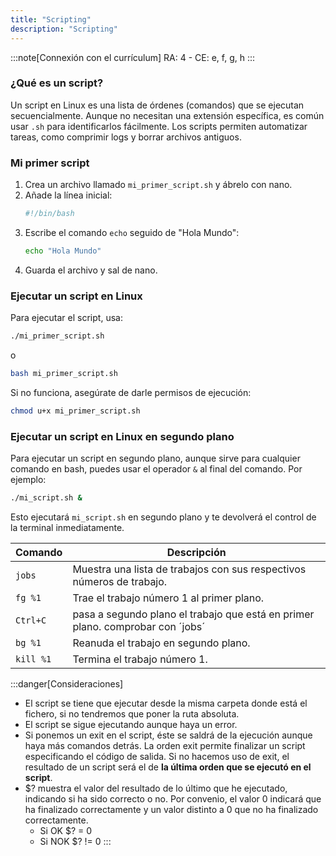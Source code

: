 ```yaml
---
title: "Scripting"
description: "Scripting"
---
```


:::note[Connexión con el currículum]
RA: 4 - CE: e, f, g, h
:::

### ¿Qué es un script?

Un script en Linux es una lista de órdenes (comandos) que se ejecutan secuencialmente. Aunque no necesitan una extensión específica, es común usar `.sh` para identificarlos fácilmente. Los scripts permiten automatizar tareas, como comprimir logs y borrar archivos antiguos.

### Mi primer script

1. Crea un archivo llamado `mi_primer_script.sh` y ábrelo con nano.
2. Añade la línea inicial:
   ```sh  frame="none"
   #!/bin/bash
   ```
3. Escribe el comando `echo` seguido de "Hola Mundo":
   ```sh  frame="none"
   echo "Hola Mundo"
   ```
4. Guarda el archivo y sal de nano.

### Ejecutar un script en Linux

Para ejecutar el script, usa:
```sh  frame="none"
./mi_primer_script.sh
```
o
```sh  frame="none"
bash mi_primer_script.sh
```
Si no funciona, asegúrate de darle permisos de ejecución:
```sh  frame="none"
chmod u+x mi_primer_script.sh
```

### Ejecutar un script en Linux en segundo plano

Para ejecutar un script en segundo plano, aunque sirve para cualquier comando en bash, puedes usar el operador `&` al final del comando. Por ejemplo:
```bash
./mi_script.sh &
```
Esto ejecutará `mi_script.sh` en segundo plano y te devolverá el control de la terminal inmediatamente.

| Comando | Descripción |
|---------|-------------|
| `jobs` | Muestra una lista de trabajos con sus respectivos números de trabajo. |
| `fg %1` | Trae el trabajo número 1 al primer plano. |
| `Ctrl+C` | pasa a segundo plano el trabajo que está en primer plano. comprobar con ´jobs´ |
| `bg %1` | Reanuda el trabajo en segundo plano. |
| `kill %1` | Termina el trabajo número 1. |


:::danger[Consideraciones]
- El script se tiene que ejecutar desde la misma carpeta donde está el fichero, si no tendremos que poner la ruta absoluta.
- El script se sigue ejecutando aunque haya un error.
- Si ponemos un exit en el script, éste se saldrá de la ejecución aunque haya más comandos detrás. La orden exit permite finalizar un script especificando el código de  salida. Si no hacemos uso de exit, el resultado de un script será el de **la última orden que se ejecutó en el script**.
- $? muestra el valor del resultado de lo último que he ejecutado, indicando si ha sido correcto o no. Por convenio, el valor 0 indicará que ha finalizado correctamente y un  valor distinto a 0 que no ha finalizado correctamente.
  - Si OK $? = 0
  - Si NOK $? != 0
:::